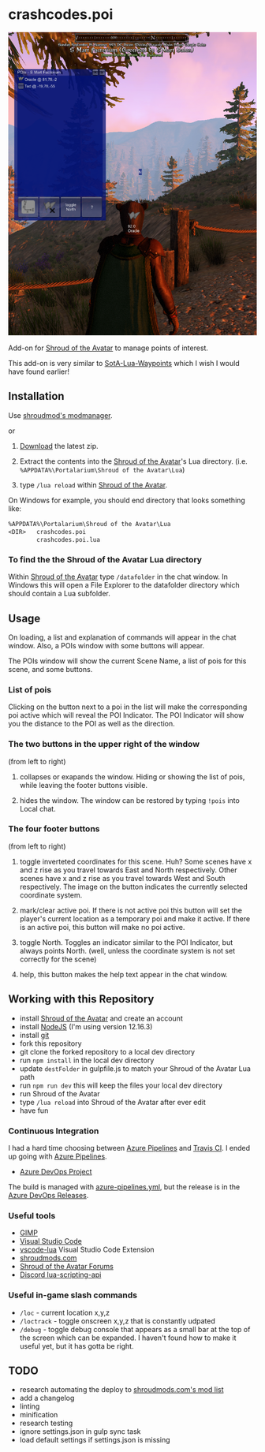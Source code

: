 # crashcodes.poi

![crashcodes.poi screenshot](screenshots/s-mart.png)

Add-on for [Shroud of the Avatar](https://www.shroudoftheavatar.com/) to manage points of interest.

This add-on is very similar to [SotA-Lua-Waypoints](https://github.com/John-Markus/SotA-Lua-Waypoints) which I wish I would have found earlier!


## Installation

Use [shroudmod's modmanager](https://shroudmods.com/index.php?modmanager).

or

1. [Download](https://github.com/CrashCodes/sota-add-on-poi/releases) the latest zip.

2. Extract the contents into the [Shroud of the Avatar](https://www.shroudoftheavatar.com/)'s Lua directory. (i.e. `%APPDATA%\Portalarium\Shroud of the Avatar\Lua`)

3. type `/lua reload` within  [Shroud of the Avatar](https://www.shroudoftheavatar.com/).


On Windows for example, you should end directory that looks something like: 
```
%APPDATA%\Portalarium\Shroud of the Avatar\Lua
<DIR>   crashcodes.poi
        crashcodes.poi.lua
```

### To find the the Shroud of the Avatar Lua directory
Within [Shroud of the Avatar](https://www.shroudoftheavatar.com/) type `/datafolder` 
in the chat window. In Windows this will open a File Explorer to the datafolder directory which should contain a Lua subfolder.



## Usage
On loading, a list and explanation of commands will appear in the chat window. 
Also, a POIs window with some buttons will appear. 


The POIs window will show the current Scene Name, a list of pois for this scene, and some buttons. 

### List of pois
Clicking on the button next to a poi in the list will make the corresponding poi active which  will reveal the POI Indicator. The POI Indicator will show you the distance to the POI as well as the direction.

### The two buttons in the upper right of the window
(from left to right)

1. collapses or exapands the window. Hiding or showing the list of pois, while leaving the footer buttons visible.

2. hides the window. The window can be restored by typing `!pois` into Local chat.

### The four footer buttons
(from left to right)

1. toggle inverteted coordinates for this scene. Huh? Some scenes have x and z rise as you travel towards East and North respectively. Other scenes have x and z rise as you travel towards West and South respectively. The image on the button indicates the currently selected coordinate system.

2. mark/clear active poi. If there is not active poi this button will set the player's current location as a temporary poi and make it active. If there is an active poi, this button will make no poi active. 

3. toggle North. Toggles an indicator similar to the POI Indicator, but always points North. (well, unless the coordinate system is not set correctly for the scene)

4. help, this button makes the help text appear in the chat window.



## Working with this Repository
- install [Shroud of the Avatar](https://www.shroudoftheavatar.com/) and create an account
- install [NodeJS](https://nodejs.org) (I'm using version 12.16.3)
- install [git](https://git-scm.com/)
- fork this repository
- git clone the forked repository to a local dev directory
- run `npm install` in the local dev directory
- update `destFolder` in gulpfile.js to match your Shroud of the Avatar Lua path
- run `npm run dev` this will keep the files your local dev directory
- run Shroud of the Avatar
- type `/lua reload` into Shroud of the Avatar after ever edit
- have fun

### Continuous Integration
I had a hard time choosing between [Azure Pipelines](https://azure.microsoft.com/en-us/services/devops/pipelines/) and [Travis CI](https://travis-ci.org/). I ended up going with [Azure Pipelines](https://azure.microsoft.com/en-us/services/devops/pipelines/). 
- [Azure DevOps Project](https://dev.azure.com/crashcodes/sota-add-on-poi)

The build is managed with [azure-pipelines.yml](azure-pipelines.yml), but the release is in the [Azure DevOps Releases](https://dev.azure.com/crashcodes/sota-add-on-poi/_release).


### Useful tools
- [GIMP](https://www.gimp.org/)
- [Visual Studio Code](https://code.visualstudio.com/download)
- [vscode-lua](https://github.com/trixnz/vscode-lua) Visual Studio Code Extension
- [shroudmods.com](https://shroudmods.com/index.php?apireferences)
- [Shroud of the Avatar Forums](https://www.shroudoftheavatar.com/forum/index.php?forums/lua-discussions.2284/)
- [Discord lua-scripting-api](https://discord.com/channels/179618786972925952/643948781410451472)


### Useful in-game slash commands
- `/loc` - current location x,y,z
- `/loctrack` - toggle onscreen x,y,z that is constantly udpated
- `/debug` - toggle debug console that appears as a small bar at the top of the screen which can be expanded. I haven't found how to make it useful yet, but it has gotta be right.


## TODO
- research automating the deploy to [shroudmods.com's mod list](https://shroudmods.com/index.php?modlist)
- add a changelog
- linting
- minification
- research testing
- ignore settings.json in gulp sync task
- load default settings if settings.json is missing
